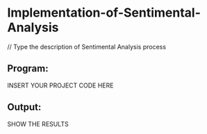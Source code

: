 # Implementation-of-Sentimental-Analysis
// Type the description of Sentimental Analysis process
## Program:

INSERT YOUR PROJECT CODE HERE
## Output:
SHOW THE RESULTS


